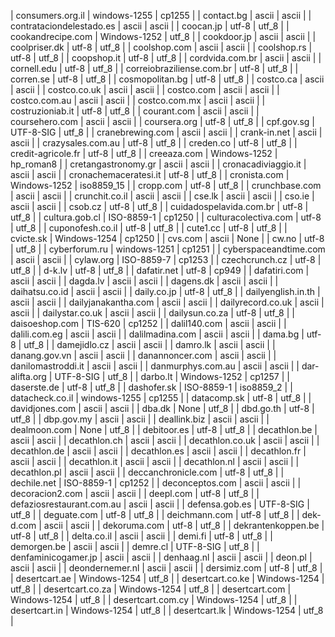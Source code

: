 | consumers.org.il | windows-1255 | cp1255 |
| contact.bg | ascii | ascii |
| contrataciondelestado.es | ascii | ascii |
| coocan.jp | utf-8 | utf_8 |
| cookandrecipe.com | Windows-1252 | utf_8 |
| cookdoor.jp | ascii | ascii |
| coolpriser.dk | utf-8 | utf_8 |
| coolshop.com | ascii | ascii |
| coolshop.rs | utf-8 | utf_8 |
| coopshop.it | utf-8 | utf_8 |
| cordvida.com.br | ascii | ascii |
| cornell.edu | utf-8 | utf_8 |
| correiobraziliense.com.br | utf-8 | utf_8 |
| corren.se | utf-8 | utf_8 |
| cosmopolitan.bg | utf-8 | utf_8 |
| costco.ca | ascii | ascii |
| costco.co.uk | ascii | ascii |
| costco.com | ascii | ascii |
| costco.com.au | ascii | ascii |
| costco.com.mx | ascii | ascii |
| costruzioniab.it | utf-8 | utf_8 |
| courant.com | ascii | ascii |
| coursehero.com | ascii | ascii |
| coursera.org | utf-8 | utf_8 |
| cpf.gov.sg | UTF-8-SIG | utf_8 |
| cranebrewing.com | ascii | ascii |
| crank-in.net | ascii | ascii |
| crazysales.com.au | utf-8 | utf_8 |
| creden.co | utf-8 | utf_8 |
| credit-agricole.fr | utf-8 | utf_8 |
| creeaza.com | Windows-1252 | hp_roman8 |
| cretangastronomy.gr | ascii | ascii |
| cronacadiviaggio.it | ascii | ascii |
| cronachemaceratesi.it | utf-8 | utf_8 |
| cronista.com | Windows-1252 | iso8859_15 |
| cropp.com | utf-8 | utf_8 |
| crunchbase.com | ascii | ascii |
| crunchit.co.il | ascii | ascii |
| cse.lk | ascii | ascii |
| cso.ie | ascii | ascii |
| csob.cz | utf-8 | utf_8 |
| cuidadospelavida.com.br | utf-8 | utf_8 |
| cultura.gob.cl | ISO-8859-1 | cp1250 |
| culturacolectiva.com | utf-8 | utf_8 |
| cuponofesh.co.il | utf-8 | utf_8 |
| cute1.cc | utf-8 | utf_8 |
| cvicte.sk | Windows-1254 | cp1250 |
| cvs.com | ascii | None |
| cw.no | utf-8 | utf_8 |
| cyberforum.ru | windows-1251 | cp1251 |
| cyberspaceandtime.com | ascii | ascii |
| cylaw.org | ISO-8859-7 | cp1253 |
| czechcrunch.cz | utf-8 | utf_8 |
| d-k.lv | utf-8 | utf_8 |
| dafatir.net | utf-8 | cp949 |
| dafatiri.com | ascii | ascii |
| dagda.lv | ascii | ascii |
| dagens.dk | ascii | ascii |
| daihatsu.co.id | ascii | ascii |
| daily.co.jp | utf-8 | utf_8 |
| dailyenglish.in.th | ascii | ascii |
| dailyjanakantha.com | ascii | ascii |
| dailyrecord.co.uk | ascii | ascii |
| dailystar.co.uk | ascii | ascii |
| dailysun.co.za | utf-8 | utf_8 |
| daisoeshop.com | TIS-620 | cp1252 |
| dalil140.com | ascii | ascii |
| dalili.com.eg | ascii | ascii |
| dalilmadina.com | ascii | ascii |
| dama.bg | utf-8 | utf_8 |
| damejidlo.cz | ascii | ascii |
| damro.lk | ascii | ascii |
| danang.gov.vn | ascii | ascii |
| danannoncer.com | ascii | ascii |
| danilomastroddi.it | ascii | ascii |
| danmurphys.com.au | ascii | ascii |
| dar-alifta.org | UTF-8-SIG | utf_8 |
| darbo.lt | Windows-1252 | cp1257 |
| daserste.de | utf-8 | utf_8 |
| dashofer.sk | ISO-8859-1 | iso8859_2 |
| datacheck.co.il | windows-1255 | cp1255 |
| datacomp.sk | utf-8 | utf_8 |
| davidjones.com | ascii | ascii |
| dba.dk | None | utf_8 |
| dbd.go.th | utf-8 | utf_8 |
| dbp.gov.my | ascii | ascii |
| deallink.biz | ascii | ascii |
| dealmoon.com | None | utf_8 |
| debitoor.es | utf-8 | utf_8 |
| decathlon.be | ascii | ascii |
| decathlon.ch | ascii | ascii |
| decathlon.co.uk | ascii | ascii |
| decathlon.de | ascii | ascii |
| decathlon.es | ascii | ascii |
| decathlon.fr | ascii | ascii |
| decathlon.it | ascii | ascii |
| decathlon.nl | ascii | ascii |
| decathlon.pl | ascii | ascii |
| deccanchronicle.com | utf-8 | utf_8 |
| dechile.net | ISO-8859-1 | cp1252 |
| deconceptos.com | ascii | ascii |
| decoracion2.com | ascii | ascii |
| deepl.com | utf-8 | utf_8 |
| defaziosrestaurant.com.au | ascii | ascii |
| defensa.gob.es | UTF-8-SIG | utf_8 |
| deguate.com | utf-8 | utf_8 |
| deichmann.com | utf-8 | utf_8 |
| dek-d.com | ascii | ascii |
| dekoruma.com | utf-8 | utf_8 |
| dekrantenkoppen.be | utf-8 | utf_8 |
| delta.co.il | ascii | ascii |
| demi.fi | utf-8 | utf_8 |
| demorgen.be | ascii | ascii |
| demre.cl | UTF-8-SIG | utf_8 |
| denfaminicogamer.jp | ascii | ascii |
| denhaag.nl | ascii | ascii |
| deon.pl | ascii | ascii |
| deondernemer.nl | ascii | ascii |
| dersimiz.com | utf-8 | utf_8 |
| desertcart.ae | Windows-1254 | utf_8 |
| desertcart.co.ke | Windows-1254 | utf_8 |
| desertcart.co.za | Windows-1254 | utf_8 |
| desertcart.com | Windows-1254 | utf_8 |
| desertcart.com.cy | Windows-1254 | utf_8 |
| desertcart.in | Windows-1254 | utf_8 |
| desertcart.lk | Windows-1254 | utf_8 |
